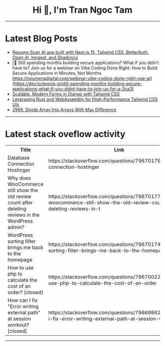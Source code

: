 <h1 align="center">Hi 👋, I'm Tran Ngoc Tam</h1>

---

# Latest Blog Posts 
<!-- BLOG-POST-LIST:START -->
- [Resume Scan AI app built with Next.js 15, Tailwind CSS, BetterAuth, Open AI, Inngest, and Shadcn/ui](https://dev.to/saidmounaim/resume-scan-ai-app-built-with-nextjs-15-tailwind-css-betterauth-open-ai-inngest-and-shadcnui-2bpm)
- [🚨 Still spending months building secure applications? What if you didn’t have to? Join us for a webinar on Vibe Coding Done Right: How to Build Secure Applications in Minutes, Not Months https://noumenadigital.com/webinar-vibe-coding-done-right-use-ai](https://dev.to/anoop-g/still-spending-months-building-secure-applications-what-if-you-didnt-have-to-join-us-for-a-3ca3)
- [Scalable, Modern Forms in Django with Tailwind CSS](https://dev.to/hexshift/scalable-modern-forms-in-django-with-tailwind-css-4mfb)
- [Leveraging Rust and WebAssembly for High-Performance Tailwind CSS UIs](https://dev.to/hexshift/leveraging-rust-and-webassembly-for-high-performance-tailwind-css-uis-fd1)
- [2966. Divide Array Into Arrays With Max Difference](https://dev.to/mdarifulhaque/2966-divide-array-into-arrays-with-max-difference-kmd)
<!-- BLOG-POST-LIST:END -->

---

# Latest stack oveflow activity
<table>
  <tr><th>Title</th><th>Link</th></tr>
  <!-- STACKOVERFLOW:START --><tr><td>Database Connection Hostinger</td><td>https://stackoverflow.com/questions/79670179/database-connection-hostinger</td></tr><tr><td>Why does WooCommerce still show the old review count after deleting reviews in the WordPress admin?</td><td>https://stackoverflow.com/questions/79670177/why-does-woocommerce-still-show-the-old-review-count-after-deleting-reviews-in-t</td></tr><tr><td>WordPress sorting filter brings me back to the homepage</td><td>https://stackoverflow.com/questions/79670174/wordpress-sorting-filter-brings-me-back-to-the-homepage</td></tr><tr><td>How to use php to calculate the cost of an order? [closed]</td><td>https://stackoverflow.com/questions/79670022/how-to-use-php-to-calculate-the-cost-of-an-order</td></tr><tr><td>How can I fix &quot;Error writing external path&quot; at session workout? [closed]</td><td>https://stackoverflow.com/questions/79669862/how-can-i-fix-error-writing-external-path-at-session-workout</td></tr><!-- STACKOVERFLOW:END -->
</table>

---


